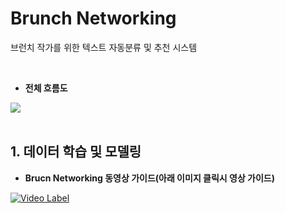 # Brunch Networking

브런치 작가를 위한 텍스트 자동분류 및 추천 시스템

<br>

- <b> 전체 흐름도 </b>

<img src = "https://user-images.githubusercontent.com/35517797/81781137-a35e6f80-9532-11ea-85b7-f8c862ccff58.PNG">

<br>
<br>

## 1. 데이터 학습 및 모델링 



- <b> Brucn Networking 동영상 가이드(아래 이미지 클릭시 영상 가이드) </b>

[![Video Label](https://img.youtube.com/vi/RpEBgY3_stA/0.jpg)](https://youtu.be/RpEBgY3_stA)
